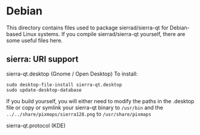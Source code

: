 
Debian
====================
This directory contains files used to package sierrad/sierra-qt
for Debian-based Linux systems. If you compile sierrad/sierra-qt yourself, there are some useful files here.

## sierra: URI support ##


sierra-qt.desktop  (Gnome / Open Desktop)
To install:

	sudo desktop-file-install sierra-qt.desktop
	sudo update-desktop-database

If you build yourself, you will either need to modify the paths in
the .desktop file or copy or symlink your sierra-qt binary to `/usr/bin`
and the `../../share/pixmaps/sierra128.png` to `/usr/share/pixmaps`

sierra-qt.protocol (KDE)

